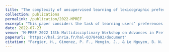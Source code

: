 ```yaml
---
title: "The complexity of unsupervised learning of lexicographic preferences"
collection: publications
permalink: /publication/2022-MPREF
excerpt: "This paper considers the task of learning users’ preferences on a combinatorial set of alternatives, as generally used by online configurators, for example. In many settings, only a set of selected alternatives during past interactions is available to the learner. Fargier et al. [2018] propose an approach to learn, in such a setting, a model of the users’ preferences that ranks previously chosen alternatives as high as possible; and an algorithm to learn, in this setting, a particular model of preferences: lexicographic preferences trees (LP-trees). In this paper, we study complexity-theoretical problems related to this approach. We give an upper bound on the sample complexity of learning an LP-tree, which is logarithmic in the number of attributes. We also prove that computing the LP tree that minimises the empirical risk can be done in polynomial time when restricted to the class of linear LP-trees."
date: 2022-07-23
venue: 'M-PREF 2022 13th Multidisciplinary Workshop on Advances in Preference Handling'
paperurl: 'https://hal.inria.fr/hal-03784693/document'
citation: "Fargier, H., Gimenez, P. F., Mengin, J., & Le Nguyen, B. N. (2022, July). The complexity of unsupervised learning of lexicographic preferences. In 13th Multidisciplinary Workshop on Advances in Preference Handling (M-pref 2022)@ IJCAI 2022"
---
```

